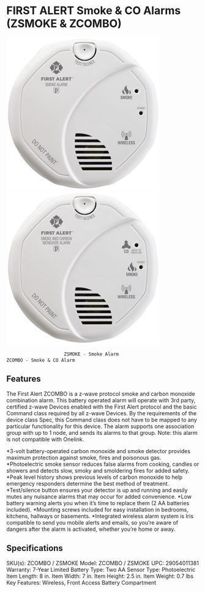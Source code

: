 # FIRST ALERT Smoke & CO Alarms (ZSMOKE & ZCOMBO)

<img src="https://raw.githubusercontent.com/castlecole/customdevices/master/ZSMOKE_Front.png" width="400">        <img src="https://raw.githubusercontent.com/castlecole/customdevices/master/ZCOMBO-G_Front.png" width="400">

                         ZSMOKE - Smoke Alarm                        ZCOMBO - Smoke & CO Alarm

## Features

The First Alert ZCOMBO is a z-wave protocol smoke and carbon monoxide combination alarm. This battery operated alarm will operate with 3rd party, certified z-wave Devices enabled with the First Alert protocol and the basic Command class required by all z-wave Devices. By the requirements of the device class Spec, this Command class does not have to be mapped to any particular functionality for this device. The alarm supports one association group with up to 1 node, and sends its alarms to that group. Note: this alarm is not compatible with Onelink.

*3-volt battery-operated carbon monoxide and smoke detector provides maximum protection against smoke, fires and poisonous gas.
*Photoelectric smoke sensor reduces false alarms from cooking, candles or showers and detects slow, smoky and smoldering fires for added safety.
*Peak level history shows previous levels of carbon monoxide to help emergency responders determine the best method of treatment.
*Test/silence button ensures your detector is up and running and easily mutes any nuisance alarms that may occur for added convenience.
*Low battery warning alerts you when it’s time to replace them (2 AA batteries included).
*Mounting screws included for easy installation in bedrooms, kitchens, hallways or basements.
*Integrated wireless alarm system is Iris compatible to send you mobile alerts and emails, so you’re aware of dangers after the alarm is activated, whether you’re home or away.

## Specifications

SKU(s):       ZCOMBO / ZSMOKE
Model:        ZCOMBO / ZSMOKE
UPC:          29054011381
Warranty:     7-Year Limited
Battery Type: Two AA
Sensor Type:  Photoelectric
Item Length:  8 in.
Item Width:   7 in.
Item Height:  2.5 in.
Item Weight:  0.7 lbs
Key Features: Wireless, Front Access Battery Compartment

